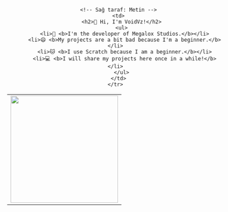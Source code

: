 <div align="center">
  <table>
    <tr>
      <!-- Sol taraf: GIF -->
      <td>
        <img src="https://media.tenor.com/7nOwCz3oGYYAAAAj/gengar.gif" width="250"/>
      </td>
      
      <!-- Sağ taraf: Metin -->
      <td>
        <h2>👋 Hi, I'm VoidVz!</h2>
        <ul>
          <li>🚀 <b>I'm the developer of Megalox Studios.</b></li>
          <li>😄 <b>My projects are a bit bad because I'm a beginner.</b></li>
          <li>🐱 <b>I use Scratch because I am a beginner.</b></li>
          <li>💻 <b>I will share my projects here once in a while!</b></li>
        </ul>
      </td>
    </tr>
  </table>
</div>

